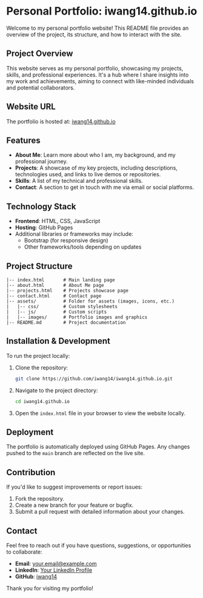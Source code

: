 # Personal Portfolio: iwang14.github.io

Welcome to my personal portfolio website! This README file provides an overview of the project, its structure, and how to interact with the site.

## Project Overview

This website serves as my personal portfolio, showcasing my projects, skills, and professional experiences. It's a hub where I share insights into my work and achievements, aiming to connect with like-minded individuals and potential collaborators.

## Website URL

The portfolio is hosted at: [iwang14.github.io](https://iwang14.github.io)

## Features

- **About Me**: Learn more about who I am, my background, and my professional journey.
- **Projects**: A showcase of my key projects, including descriptions, technologies used, and links to live demos or repositories.
- **Skills**: A list of my technical and professional skills.
- **Contact**: A section to get in touch with me via email or social platforms.

## Technology Stack

- **Frontend**: HTML, CSS, JavaScript
- **Hosting**: GitHub Pages
- Additional libraries or frameworks may include:
  - Bootstrap (for responsive design)
  - Other frameworks/tools depending on updates

## Project Structure

```plaintext
|-- index.html       # Main landing page
|-- about.html       # About Me page
|-- projects.html    # Projects showcase page
|-- contact.html     # Contact page
|-- assets/          # Folder for assets (images, icons, etc.)
|   |-- css/         # Custom stylesheets
|   |-- js/          # Custom scripts
|   |-- images/      # Portfolio images and graphics
|-- README.md        # Project documentation
```

## Installation & Development

To run the project locally:

1. Clone the repository:

   ```bash
   git clone https://github.com/iwang14/iwang14.github.io.git
   ```

2. Navigate to the project directory:

   ```bash
   cd iwang14.github.io
   ```

3. Open the `index.html` file in your browser to view the website locally.

## Deployment

The portfolio is automatically deployed using GitHub Pages. Any changes pushed to the `main` branch are reflected on the live site.

## Contribution

If you'd like to suggest improvements or report issues:

1. Fork the repository.
2. Create a new branch for your feature or bugfix.
3. Submit a pull request with detailed information about your changes.

## Contact

Feel free to reach out if you have questions, suggestions, or opportunities to collaborate:

- **Email**: [your.email@example.com](mailto:isabelle.wang14@gmail.com)
- **LinkedIn**: [Your LinkedIn Profile](https://www.linkedin.com/in/isabelle-wang/)
- **GitHub**: [iwang14](https://github.com/iwang14)

Thank you for visiting my portfolio!
